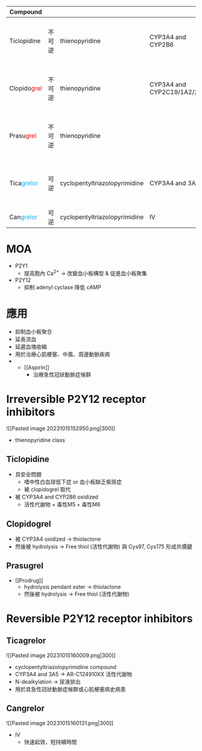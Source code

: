 | Compound    |        |                               |                   |            |
| ----------- | ------ | ----------------------------- | ----------------- | ---------- |
| Ticlopidine | 不可逆 | thienopyridine                | CYP3A4 and CYP2B6 | 活性代謝物 |
| Clopido<span style="color:#ff0000">grel</span> | 不可逆 | thienopyridine                | CYP3A4 and CYP2C19/1A2/2B6           | 活性代謝物 |
| Prasu<span style="color:#ff0000">grel</span>   | 不可逆 | thienopyridine                |                   | 活性代謝物 |
| Tica<span style="color:#00b0f0">grelor</span>  | 可逆   | cyclopentyltriazolopyrimidine | CYP3A4 and 3A5    | 活性代謝物 |
| Can<span style="color:#00b0f0">grelor</span>   | 可逆   | cyclopentyltriazolopyrimidine | IV                |            |
# MOA
- P2Y1
	- 提高胞內 Ca<sup>2+</sup> $\rightarrow$ 改變血小板構型 & 促進血小板聚集
- P2Y12
	- 抑制 adenyl cyclase 降低 cAMP
# 應用
- 抑制血小板聚合
- 延長流血
- 延遲血塊收縮
- 用於治療心肌梗塞、中風、周邊動脈疾病
- + [[Aspirin]] 
	- 治療急性冠狀動脈症候群
# Irreversible P2Y12 receptor inhibitors
![[Pasted image 20231015152950.png|300]]
- thienopyridine class
## Ticlopidine
- 具安全問題
	- 嗜中性白血球低下症 or 血小板缺乏紫斑症
	- 被 clopidogrel 取代
- 被 CYP3A4 and CYP2B6 oxidized
	- 活性代謝物 + 毒性M5 + 毒性M6
## Clopidogrel
- 被 CYP3A4 oxidized $\rightarrow$  thiolactone 
- 然後被 hydrolysis $\rightarrow$  Free thiol (活性代謝物) 與 Cys97, Cys175 形成共價鍵
## Prasugrel
- [[Prodrug]] 
	- hydrolysis pendant ester $\rightarrow$ thiolactone
	- 然後被 hydrolysis $\rightarrow$  Free thiol (活性代謝物)
# Reversible P2Y12 receptor inhibitors
## Ticagrelor
![[Pasted image 20231015160009.png|300]]
- cyclopentyltriazolopyrimidine compound
- CYP3A4 and 3A5 $\rightarrow$ AR-C124910XX 活性代謝物
- N-dealkylation $\rightarrow$ 尿液排出
- 用於具急性冠狀動脈症候群或心肌梗塞病史病患
## Cangrelor
![[Pasted image 20231015160131.png|300]]
- IV
	- 快速起效，短持續時間

